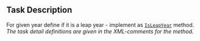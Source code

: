 ## Task Description

For given year define if it is a leap year - implement as [`IsLeapYear`](LeapYearTask/Year.cs#L12) method.
*The task detail definitions are given in the  XML-comments for the method.*